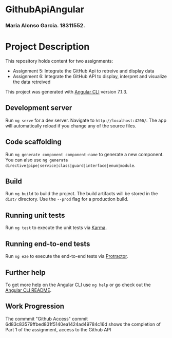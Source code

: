 # GithubApiAngular
### Maria Alonso Garcia. 18311552.

# Project Description
This repository holds content for two assignments:
* Assignment 5: Integrate the GitHub Api to retreive and display data
* Assignment 6: Integrate the GitHub API to display, interpret and visualize the data retreived 

This project was generated with [Angular CLI](https://github.com/angular/angular-cli) version 7.1.3.

## Development server

Run `ng serve` for a dev server. Navigate to `http://localhost:4200/`. The app will automatically reload if you change any of the source files.

## Code scaffolding

Run `ng generate component component-name` to generate a new component. You can also use `ng generate directive|pipe|service|class|guard|interface|enum|module`.

## Build

Run `ng build` to build the project. The build artifacts will be stored in the `dist/` directory. Use the `--prod` flag for a production build.

## Running unit tests

Run `ng test` to execute the unit tests via [Karma](https://karma-runner.github.io).

## Running end-to-end tests

Run `ng e2e` to execute the end-to-end tests via [Protractor](http://www.protractortest.org/).

## Further help

To get more help on the Angular CLI use `ng help` or go check out the [Angular CLI README](https://github.com/angular/angular-cli/blob/master/README.md).

## Work Progression 

The commmit "Github Access" commit 6d83c83579ffbed831f5140ea1424ad49784c16d shows the completion of Part 1 of the assignment, access to the Github API
